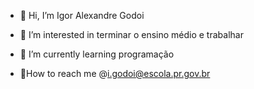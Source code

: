 - :triangular_flag_on_post: Hi, I’m Igor Alexandre Godoi

- :triangular_flag_on_post: I’m interested in terminar o ensino médio e trabalhar 

- :triangular_flag_on_post: I’m currently learning programação

- :triangular_flag_on_post:How to reach me @i.godoi@escola.pr.gov.br




